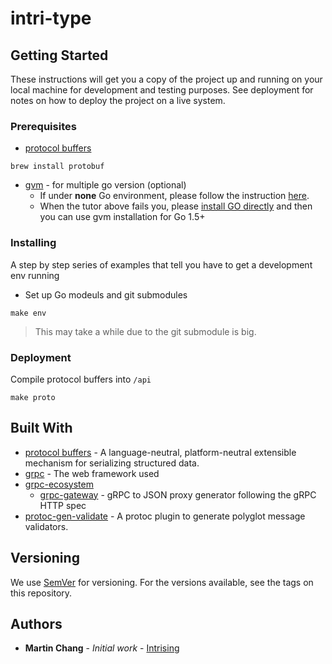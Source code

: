 # intri-type

## Getting Started

These instructions will get you a copy of the project up and running on your local machine for development and testing purposes. See deployment for notes on how to deploy the project on a live system.

### Prerequisites

- [protocol buffers](http://google.github.io/proto-lens/installing-protoc.html)

```shell
brew install protobuf
```

- [gvm](https://github.com/moovweb/gvm#installing) - for multiple go version (optional)
  - If under **none** Go environment, please follow the instruction [here](https://github.com/moovweb/gvm#a-note-on-compiling-go-15).
  - When the tutor above fails you, please [install GO directly](https://golang.org/) and then you can use gvm installation for Go 1.5+

### Installing

A step by step series of examples that tell you have to get a development env running

- Set up Go modeuls and git submodules

```shell
make env
```

> This may take a while due to the git submodule is big.

### Deployment

Compile protocol buffers into `/api`

```shell
make proto
```

## Built With

- [protocol buffers](https://developers.google.com/protocol-buffers) - A language-neutral, platform-neutral extensible mechanism for serializing structured data.
- [grpc](https://grpc.io/docs/quickstart/go/) - The web framework used
- [grpc-ecosystem](https://github.com/grpc-ecosystem)
  - [grpc-gateway](https://github.com/grpc-ecosystem/grpc-gateway) - gRPC to JSON proxy generator following the gRPC HTTP spec
- [protoc-gen-validate](https://github.com/envoyproxy/protoc-gen-validate) - A protoc plugin to generate polyglot message validators.

## Versioning

We use [SemVer](http://semver.org/) for versioning. For the versions available, see the tags on this repository.

## Authors

- **Martin Chang** - *Initial work* - [Intrising](https://github.com/Intrising)

